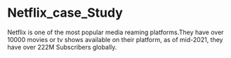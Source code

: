 # Netflix_case_Study
Netflix is one of the most popular media reaming platforms.They have over 10000 movies or tv shows available on their platform, as of mid-2021, they have over 222M Subscribers globally. 
